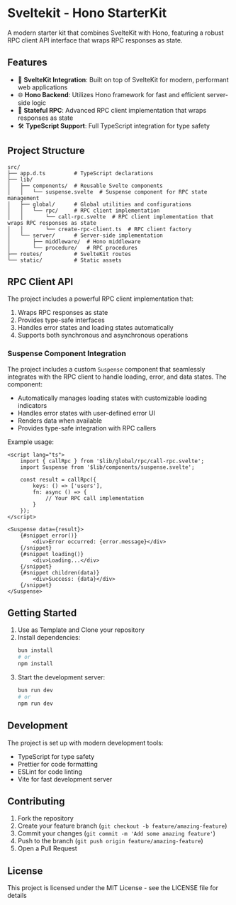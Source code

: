 # Sveltekit - Hono StarterKit

A modern starter kit that combines SvelteKit with Hono, featuring a robust RPC client API interface that wraps RPC responses as state.

## Features

- 🚀 **SvelteKit Integration**: Built on top of SvelteKit for modern, performant web applications
- 🌐 **Hono Backend**: Utilizes Hono framework for fast and efficient server-side logic
- 🔄 **Stateful RPC**: Advanced RPC client implementation that wraps responses as state
- 🛠️ **TypeScript Support**: Full TypeScript integration for type safety

## Project Structure

```
src/
├── app.d.ts         # TypeScript declarations
├── lib/
│   ├── components/  # Reusable Svelte components
│   │   └── suspense.svelte  # Suspense component for RPC state management
│   ├── global/      # Global utilities and configurations
│   │   └── rpc/     # RPC client implementation
│   │       └── call-rpc.svelte  # RPC client implementation that wraps RPC responses as state
│   │       └── create-rpc-client.ts  # RPC client factory
│   └── server/      # Server-side implementation
│       ├── middleware/  # Hono middleware
│       └── procedure/   # RPC procedures
├── routes/          # SvelteKit routes
└── static/          # Static assets
```

## RPC Client API

The project includes a powerful RPC client implementation that:

1. Wraps RPC responses as state
2. Provides type-safe interfaces
3. Handles error states and loading states automatically
4. Supports both synchronous and asynchronous operations

### Suspense Component Integration

The project includes a custom `Suspense` component that seamlessly integrates with the RPC client to handle loading, error, and data states. The component:

- Automatically manages loading states with customizable loading indicators
- Handles error states with user-defined error UI
- Renders data when available
- Provides type-safe integration with RPC callers

Example usage:

```svelte
<script lang="ts">
	import { callRpc } from '$lib/global/rpc/call-rpc.svelte';
	import Suspense from '$lib/components/suspense.svelte';

	const result = callRpc({
		keys: () => ['users'],
		fn: async () => {
			// Your RPC call implementation
		}
	});
</script>

<Suspense data={result}>
	{#snippet error()}
		<div>Error occurred: {error.message}</div>
	{/snippet}
	{#snippet loading()}
		<div>Loading...</div>
	{/snippet}
	{#snippet children(data)}
		<div>Success: {data}</div>
	{/snippet}
</Suspense>
```

## Getting Started

1. Use as Template and Clone your repository
2. Install dependencies:
   ```bash
   bun install
   # or
   npm install
   ```
3. Start the development server:
   ```bash
   bun run dev
   # or
   npm run dev
   ```

## Development

The project is set up with modern development tools:

- TypeScript for type safety
- Prettier for code formatting
- ESLint for code linting
- Vite for fast development server

## Contributing

1. Fork the repository
2. Create your feature branch (`git checkout -b feature/amazing-feature`)
3. Commit your changes (`git commit -m 'Add some amazing feature'`)
4. Push to the branch (`git push origin feature/amazing-feature`)
5. Open a Pull Request

## License

This project is licensed under the MIT License - see the LICENSE file for details
